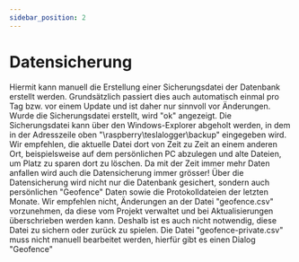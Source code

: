 ```yaml
---
sidebar_position: 2
---
```

# Datensicherung

Hiermit kann manuell die Erstellung einer Sicherungsdatei der Datenbank erstellt werden. Grundsätzlich passiert dies auch automatisch einmal pro Tag bzw. vor einem Update und ist daher nur sinnvoll vor Änderungen. Wurde die Sicherungsdatei erstellt, wird "ok" angezeigt.
Die Sicherungsdatei kann über den Windows-Explorer abgeholt werden, in dem in der Adresszeile oben "\\raspberry\teslalogger\backup" eingegeben wird.
Wir empfehlen, die aktuelle Datei dort von Zeit zu Zeit an einem anderen Ort, beispielsweise auf dem persönlichen PC abzulegen und alte Dateien, um Platz zu sparen dort zu löschen. Da mit der Zeit immer mehr Daten anfallen wird auch die Datensicherung immer grösser!
Über die Datensicherung wird nicht nur die Datenbank gesichert, sondern auch persönlichen "Geofence" Daten sowie die Protokolldateien der letzten Monate.
Wir empfehlen nicht, Änderungen an der Datei "geofence.csv" vorzunehmen, da diese vom Projekt verwaltet und bei Aktualisierungen überschrieben werden kann. Deshalb ist es auch nicht notwendig, diese Datei zu sichern oder zurück zu spielen. Die Datei "geofence-private.csv" muss nicht manuell bearbeitet werden, hierfür gibt es einen Dialog "Geofence"
